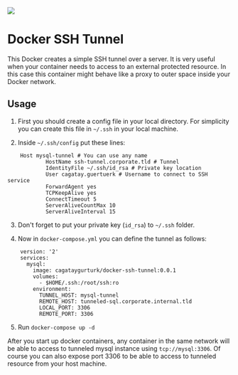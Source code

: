 [![](https://images.microbadger.com/badges/image/cagataygurturk/docker-ssh-tunnel.svg)](https://microbadger.com/images/cagataygurturk/docker-ssh-tunnel)

# Docker SSH Tunnel

This Docker creates a simple SSH tunnel over a server. It is very useful when your container needs to access to an external protected resource. In this case this container might behave like a proxy to outer space inside your Docker network.

## Usage

1. First you should create a config file in your local directory. For simplicity you can create this file in `~/.ssh` in your local machine.

2. Inside `~/.ssh/config` put these lines:

```
    Host mysql-tunnel # You can use any name
            HostName ssh-tunnel.corporate.tld # Tunnel
            IdentityFile ~/.ssh/id_rsa # Private key location
            User cagatay.guertuerk # Username to connect to SSH service
            ForwardAgent yes
            TCPKeepAlive yes
            ConnectTimeout 5
            ServerAliveCountMax 10
            ServerAliveInterval 15
```

3. Don't forget to put your private key (`id_rsa`) to `~/.ssh` folder.

4. Now in `docker-compose.yml` you can define the tunnel as follows:

```
    version: '2'
    services:
      mysql:
        image: cagataygurturk/docker-ssh-tunnel:0.0.1
        volumes:
          - $HOME/.ssh:/root/ssh:ro
        environment:
          TUNNEL_HOST: mysql-tunnel
          REMOTE_HOST: tunneled-sql.corporate.internal.tld
          LOCAL_PORT: 3306
          REMOTE_PORT: 3306
```

5. Run `docker-compose up -d`

After you start up docker containers, any container in the same network will be able to access to tunneled mysql instance using `tcp://mysql:3306`. Of course you can also expose port 3306 to be able to access to tunneled resource from your host machine.
